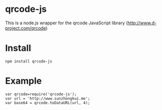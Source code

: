 
qrcode-js
========

This is a node.js wrapper for the qrcode JavaScript library (http://www.d-project.com/qrcode)

Install
========

`npm install qrcode-js`
 
Example
========

    var qrcode=require('qrcode-js');
    var url = 'http://www.sunzhongkui.me';
    var base64 = qrcode.toDataURL(url, 4);
